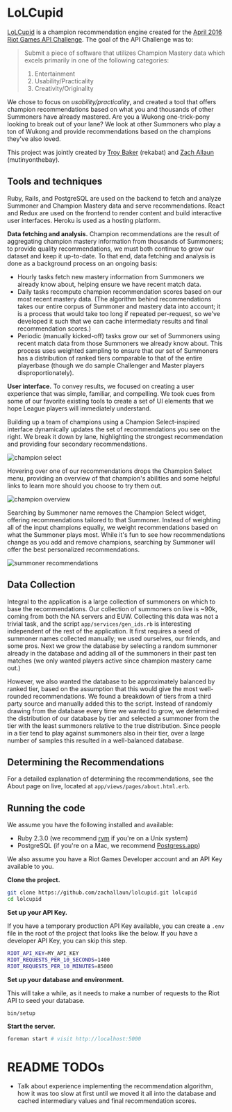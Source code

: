 # LoLCupid

[LoLCupid](http://www.lolcupid.me) is a champion recommendation engine created for the [April 2016 Riot Games API Challenge](https://developer.riotgames.com/discussion/announcements/show/eoq3tZd1). The goal of the API Challenge was to:

> Submit a piece of software that utilizes Champion Mastery data which excels primarily in one of the following categories:
>
> 1. Entertainment
> 2. Usability/Practicality
> 3. Creativity/Originality

We chose to focus on *usability/practicality*, and created a tool that offers champion recommendations based on what you and thousands of other Summoners have already mastered. Are you a Wukong one-trick-pony looking to break out of your lane? We look at other Summoners who play a ton of Wukong and provide recommendations based on the champions they've also loved.

This project was jointly created by [Troy Baker](https://github.com/rekabat) (rekabat) and [Zach Allaun](https://github.com/zachallaun) (mutinyonthebay).

## Tools and techniques

Ruby, Rails, and PostgreSQL are used on the backend to fetch and analyze Summoner and Champion Mastery data and serve recommendations. React and Redux are used on the frontend to render content and build interactive user interfaces. Heroku is used as a hosting platform.

**Data fetching and analysis.** Champion recommendations are the result of aggregating champion mastery information from thousands of Summoners; to provide quality recommendations, we must both continue to grow our dataset and keep it up-to-date. To that end, data fetching and analysis is done as a background process on an ongoing basis:

- Hourly tasks fetch new mastery information from Summoners we already know about, helping ensure we have recent match data.
- Daily tasks recompute champion recommendation scores based on our most recent mastery data. (The algorithm behind recommendations takes our entire corpus of Summoner and mastery data into account; it is a process that would take too long if repeated per-request, so we've developed it such that we can cache intermediaty results and final recommendation scores.)
- Periodic (manually kicked-off) tasks grow our set of Summoners using recent match data from those Summoners we already know about. This process uses weighted sampling to ensure that our set of Summoners has a distribution of ranked tiers comparable to that of the entire playerbase (though we do sample Challenger and Master players disproportionately).

**User interface.** To convey results, we focused on creating a user experience that was simple, familiar, and compelling. We took cues from some of our favorite existing tools to create a set of UI elements that we hope League players will immediately understand.

Building up a team of champions using a Champion Select-inspired interface dynamically updates the set of recommendations you see on the right. We break it down by lane, highlighting the strongest recommendation and providing four secondary recommendations.

![champion select](http://i.imgur.com/h4D7SlN.png)

Hovering over one of our recommendations drops the Champion Select menu, providing an overview of that champion's abilities and some helpful links to learn more should you choose to try them out.

![champion overview](http://i.imgur.com/bTzcaQH.png)

Searching by Summoner name removes the Champion Select widget, offering recommendations tailored to that Summoner. Instead of weighting all of the input champions equally, we weight recommendations based on what the Summoner plays most. While it's fun to see how recommendations change as you add and remove champions, searching by Summoner will offer the best personalized recommendations.

![summoner recommendations](http://i.imgur.com/uldWeJ8.png)

## Data Collection

Integral to the application is a large collection of summoners on which to base the recommendations. Our collection of summoners on live is ~90k, coming from both the NA servers and EUW. Collecting this data was not a trivial task, and the script `app/services/gen_ids.rb` is interesting independent of the rest of the application. It first requires a seed of summoner names collected manually; we used ourselves, our friends, and some pros. Next we grow the database by selecting a random summoner already in the database and adding all of the summoners in their past ten matches (we only wanted players active since champion mastery came out.)

However, we also wanted the database to be approximately balanced by ranked tier, based on the assumption that this would give the most well-rounded recommendations. We found a breakdown of tiers from a third party source and manually added this to the script. Instead of randomly drawing from the database every time we wanted to grow, we determined the distribution of our database by tier and selected a summoner from the tier with the least summoners relative to the true distribution. Since people in a tier tend to play against summoners also in their tier, over a large number of samples this resulted in a well-balanced database.

## Determining the Recommendations
For a detailed explanation of determining the recommendations, see the About page on live, located at `app/views/pages/about.html.erb`.

## Running the code
We assume you have the following installed and available:

- Ruby 2.3.0 (we recommend [rvm](https://rvm.io/rvm/basics) if you're on a Unix system)
- PostgreSQL (if you're on a Mac, we recommend [Postgress.app](http://postgresapp.com/))

We also assume you have a Riot Games Developer account and an API Key available to you.

**Clone the project.**

```sh
git clone https://github.com/zachallaun/lolcupid.git lolcupid
cd lolcupid
```

**Set up your API Key.**

If you have a temporary production API Key available, you can create a `.env` file in the root of the project that looks like the below. If you have a developer API Key, you can skip this step.

```sh
RIOT_API_KEY=MY_API_KEY
RIOT_REQUESTS_PER_10_SECONDS=1400
RIOT_REQUESTS_PER_10_MINUTES=85000
```

**Set up your database and environment.**

This will take a while, as it needs to make a number of requests to the Riot API to seed your database.

```sh
bin/setup
```

**Start the server.**

```sh
foreman start # visit http://localhost:5000
```



# README TODOs

- Talk about experience implementing the recommendation algorithm, how it was too slow at first until we moved it all into the database and cached intermediary values and final recommendation scores.

